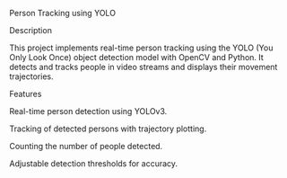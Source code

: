 Person Tracking using YOLO

Description

This project implements real-time person tracking using the YOLO (You Only Look Once) object detection model with OpenCV and Python. 
It detects and tracks people in video streams and displays their movement trajectories.

Features

Real-time person detection using YOLOv3.

Tracking of detected persons with trajectory plotting.

Counting the number of people detected.

Adjustable detection thresholds for accuracy.
